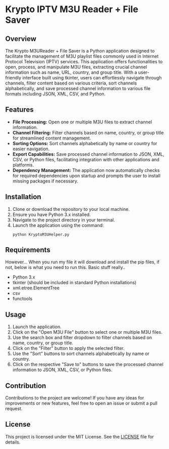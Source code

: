 # Krypto IPTV M3U Reader + File Saver

## Overview
The Krypto M3UReader + File Saver is a Python application designed to facilitate the management of M3U playlist files commonly used in Internet Protocol Television (IPTV) services. This application offers functionalities to open, process, and manipulate M3U files, extracting crucial channel information such as name, URL, country, and group title. With a user-friendly interface built using tkinter, users can effortlessly navigate through channels, filter content based on various criteria, sort channels alphabetically, and save processed channel information to various file formats including JSON, XML, CSV, and Python.

## Features
- **File Processing:** Open one or multiple M3U files to extract channel information.
- **Channel Filtering:** Filter channels based on name, country, or group title for streamlined content management.
- **Sorting Options:** Sort channels alphabetically by name or country for easier navigation.
- **Export Capabilities:** Save processed channel information to JSON, XML, CSV, or Python files, facilitating integration with other applications and platforms.
- **Dependency Management:** The application now automatically checks for required dependencies upon startup and prompts the user to install missing packages if necessary.

## Installation
1. Clone or download the repository to your local machine.
2. Ensure you have Python 3.x installed.
3. Navigate to the project directory in your terminal.
4. Launch the application using the command:
    ```
    python KryptoM3UHelper.py
    ```


## Requirements
However... When you run my file it will download and install the pip files, if not, below is what you need to run this. Basic stuff really.. 


- Python 3.x
- tkinter (should be included in standard Python installations)
- xml.etree.ElementTree
- csv
- functools


## Usage
1. Launch the application.
2. Click on the "Open M3U File" button to select one or multiple M3U files.
3. Use the search box and filter dropdown to filter channels based on name, country, or group title.
4. Click on the "Filter" button to apply the selected filter.
5. Use the "Sort" buttons to sort channels alphabetically by name or country.
6. Click on the respective "Save to" buttons to save the processed channel information to JSON, XML, CSV, or Python files.

## Contribution
Contributions to the project are welcome! If you have any ideas for improvements or new features, feel free to open an issue or submit a pull request.

## License
This project is licensed under the MIT License. See the [LICENSE](LICENSE) file for details.
